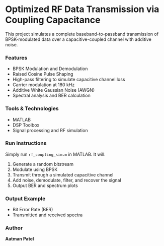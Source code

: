 # Optimized RF Data Transmission via Coupling Capacitance

This project simulates a complete baseband-to-passband transmission of BPSK-modulated data over a capacitive-coupled channel with additive noise.

### Features
- BPSK Modulation and Demodulation
- Raised Cosine Pulse Shaping
- High-pass filtering to simulate capacitive channel loss
- Carrier modulation at 180 kHz
- Additive White Gaussian Noise (AWGN)
- Spectral analysis and BER calculation

### Tools & Technologies
- MATLAB
- DSP Toolbox
- Signal processing and RF simulation

### Run Instructions
Simply run `rf_coupling_sim.m` in MATLAB. It will:
1. Generate a random bitstream
2. Modulate using BPSK
3. Transmit through a simulated capacitive channel
4. Add noise, demodulate, filter, and recover the signal
5. Output BER and spectrum plots

### Output Example
- Bit Error Rate (BER)
- Transmitted and received spectra

### Author
**Aatman Patel**
